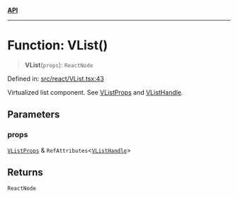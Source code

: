 [**API**](../../API.md)

***

# Function: VList()

> **VList**(`props`): `ReactNode`

Defined in: [src/react/VList.tsx:43](https://github.com/inokawa/virtua/blob/f141590c318c92fb814be380223b1e62dac03ace/src/react/VList.tsx#L43)

Virtualized list component. See [VListProps](../interfaces/VListProps.md) and [VListHandle](../interfaces/VListHandle.md).

## Parameters

### props

[`VListProps`](../interfaces/VListProps.md) & `RefAttributes`\<[`VListHandle`](../interfaces/VListHandle.md)\>

## Returns

`ReactNode`
